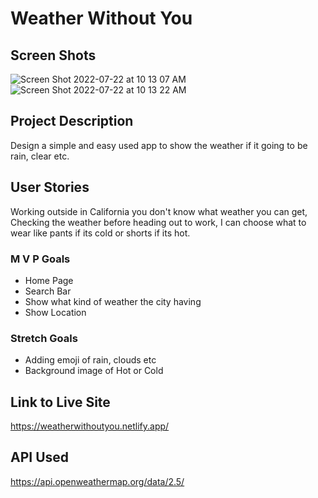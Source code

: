# Weather Without You

## Screen Shots
![Screen Shot 2022-07-22 at 10 13 07 AM](https://user-images.githubusercontent.com/101943583/180493218-24faea5b-071c-4589-8baf-9208f028ed52.png)
![Screen Shot 2022-07-22 at 10 13 22 AM](https://user-images.githubusercontent.com/101943583/180493233-973d7422-665f-41fb-9324-e5059a7c59bb.png)


## Project Description 
Design a simple and easy used app to show the weather if it going to be rain, clear etc.

## User Stories
Working outside in California you don't know what weather you can get, Checking the weather before heading out to work, I can choose what to wear like pants if its cold or shorts if its hot. 
### M V P Goals
- Home Page
- Search Bar
- Show what kind of weather the city having
- Show Location 
### Stretch Goals
- Adding emoji of rain, clouds etc 
- Background image of Hot or Cold
## Link to Live Site
https://weatherwithoutyou.netlify.app/
## API Used
https://api.openweathermap.org/data/2.5/
